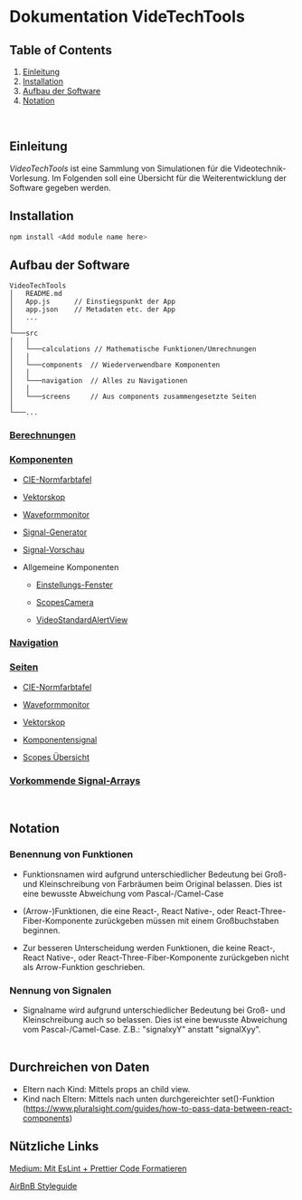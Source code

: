 # Dokumentation VideTechTools

## Table of Contents

1. [Einleitung](#einleitung)
2. [Installation](#installation)
3. [Aufbau der Software](#aufbau_der_software)
4. [Notation](#notation)

</br>

## Einleitung

_VideoTechTools_ ist eine Sammlung von Simulationen für die Videotechnik-Vorlesung. Im Folgenden soll eine Übersicht für die Weiterentwicklung der Software gegeben werden.

## Installation

```bash
npm install <Add module name here>
```


## Aufbau der Software

```
VideoTechTools
│   README.md
│   App.js      // Einstiegspunkt der App
│   app.json    // Metadaten etc. der App
│   ...
│
└───src
│   │
│   └───calculations // Mathematische Funktionen/Umrechnungen
│   │
│   └───components  // Wiederverwendbare Komponenten
│   │
│   └───navigation  // Alles zu Navigationen
│   │
│   └───screens     // Aus components zusammengesetzte Seiten
│
└───...
```

### [Berechnungen](README_subpages/Calculations.md)

### [Komponenten](README_subpages/Components.md)

- [CIE-Normfarbtafel](README_subpages/Components/CIE.md)

- [Vektorskop](README_subpages/Components/Vectorscope.md)

- [Waveformmonitor](README_subpages/Components/WFM.md)

- [Signal-Generator](README_subpages/Components/SignalGenerator.md)

- [Signal-Vorschau](README_subpages/Components/SignalPreview.md)

- Allgemeine Komponenten

    - [Einstellungs-Fenster](README_subpages/Components/Settings.md)

    - [ScopesCamera](README_subpages/Components/SmallGeneralComponents.md#scopescamera)

    - [VideoStandardAlertView](README_subpages/Components/SmallGeneralComponents.md#videostandardalertview)

### [Navigation](README_subpages/Navigation.md)

### [Seiten](README_subpages/Screens.md)

- [CIE-Normfarbtafel](README_subpages/Screens.md#cie-normfarbtafel)

- [Waveformmonitor](README_subpages/Screens.md#waveformmonitor)

- [Vektorskop](README_subpages/Screens.md#vektorskop)

- [Komponentensignal](README_subpages/Screens.md#komponentensignal)

- [Scopes Übersicht](README_subpages/Screens.md#scopes_ubersicht)


### [Vorkommende Signal-Arrays](README_subpages/SignalArrays.md)

</br>

## Notation

### Benennung von Funktionen

- Funktionsnamen wird aufgrund unterschiedlicher Bedeutung bei Groß- und Kleinschreibung von Farbräumen beim Original belassen. Dies ist eine bewusste Abweichung vom Pascal-/Camel-Case

- (Arrow-)Funktionen, die eine React-, React Native-, oder React-Three-Fiber-Komponente zurückgeben müssen mit einem Großbuchstaben beginnen.

- Zur besseren Unterscheidung werden Funktionen, die keine React-, React Native-, oder React-Three-Fiber-Komponente zurückgeben nicht als Arrow-Funktion geschrieben.

### Nennung von Signalen

- Signalname wird aufgrund unterschiedlicher Bedeutung bei Groß- und Kleinschreibung auch so belassen. Dies ist eine bewusste Abweichung vom Pascal-/Camel-Case. Z.B.: "signalxyY" anstatt "signalXyy".
    </br></br>


## Durchreichen von Daten

- Eltern nach Kind: Mittels props an child view.
- Kind nach Eltern: Mittels nach unten durchgereichter set()-Funktion
    (<https://www.pluralsight.com/guides/how-to-pass-data-between-react-components>)


## Nützliche Links

[Medium: Mit EsLint + Prettier Code Formatieren](https://edusutil.medium.com/eslint-with-prettier-settings-for-react-native-ce13d2aaf500)

[AirBnB Styleguide](https://airbnb.io/javascript/react/#ordering)
</br></br></br></br>
